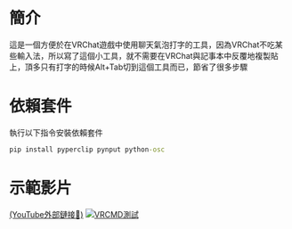 # 簡介
這是一個方便於在VRChat遊戲中使用聊天氣泡打字的工具，因為VRChat不吃某些輸入法，所以寫了這個小工具，就不需要在VRChat與記事本中反覆地複製貼上，頂多只有打字的時候Alt+Tab切到這個工具而已，節省了很多步驟

# 依賴套件
執行以下指令安裝依賴套件
```bat
pip install pyperclip pynput python-osc
```
# 示範影片
[(YouTube外部鏈接🔗)](https://youtu.be/gAT6OkfPw1I)
[![VRCMD測試](https://i.ytimg.com/vi/gAT6OkfPw1I/maxresdefault.jpg)](https://youtu.be/gAT6OkfPw1I)
